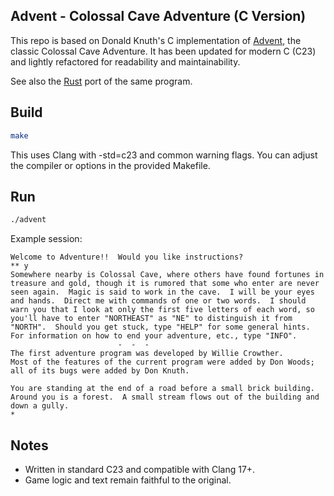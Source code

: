 ## Advent - Colossal Cave Adventure (C Version)

This repo is based on Donald Knuth's C implementation of [Advent](https://www-cs-faculty.stanford.edu/~knuth/programs/advent.w.gz), the classic Colossal Cave Adventure. It has been updated for modern C (C23) and lightly refactored for readability and maintainability.

See also the [Rust](https://github.com/jesper-olsen/advent) port of the same program.

## Build

```bash
make 
```

This uses Clang with -std=c23 and common warning flags.
You can adjust the compiler or options in the provided Makefile.

## Run

```bash
./advent
```

Example session:

```text
Welcome to Adventure!!  Would you like instructions?
** y
Somewhere nearby is Colossal Cave, where others have found fortunes in
treasure and gold, though it is rumored that some who enter are never
seen again.  Magic is said to work in the cave.  I will be your eyes
and hands.  Direct me with commands of one or two words.  I should
warn you that I look at only the first five letters of each word, so
you'll have to enter "NORTHEAST" as "NE" to distinguish it from
"NORTH".  Should you get stuck, type "HELP" for some general hints.
For information on how to end your adventure, etc., type "INFO".
                        -  -  -
The first adventure program was developed by Willie Crowther.
Most of the features of the current program were added by Don Woods;
all of its bugs were added by Don Knuth.

You are standing at the end of a road before a small brick building.
Around you is a forest.  A small stream flows out of the building and
down a gully.
*
```

## Notes

* Written in standard C23 and compatible with Clang 17+.
* Game logic and text remain faithful to the original.
